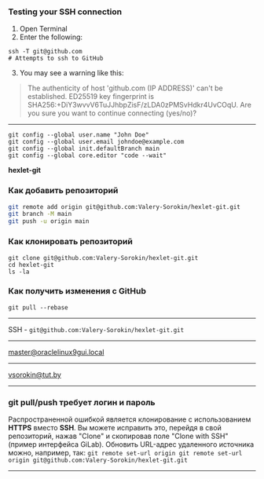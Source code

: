 ### Testing your SSH connection
1. Open Terminal
2. Enter the following:
```Shell
ssh -T git@github.com
# Attempts to ssh to GitHub
```
3. You may see a warning like this:
> The authenticity of host 'github.com (IP ADDRESS)' can't be established.
> ED25519 key fingerprint is SHA256:+DiY3wvvV6TuJJhbpZisF/zLDA0zPMSvHdkr4UvCOqU.
> Are you sure you want to continue connecting (yes/no)?
***
```Shell
git config --global user.name "John Doe"
git config --global user.email johndoe@example.com
git config --global init.defaultBranch main
git config --global core.editor "code --wait"
```
**hexlet-git**
### Как добавить репозиторий
```bash
git remote add origin git@github.com:Valery-Sorokin/hexlet-git.git
git branch -M main
git push -u origin main
```
### Как клонировать репозиторий
```
git clone git@github.com:Valery-Sorokin/hexlet-git.git
cd hexlet-git
ls -la
```
### Как получить изменения с GitHub
` git pull --rebase `
***

SSH - `git@github.com:Valery-Sorokin/hexlet-git.git`
***
<master@oraclelinux9gui.local>
***
<vsorokin@tut.by>
***
### git pull/push требует логин и пароль

Распространенной ошибкой является клонирование с использованием **HTTPS** вместо **SSH**. Вы можете исправить это, перейдя в свой репозиторий, нажав "Clone" и скопировав поле "Clone with SSH" (пример интерфейса GiLab).
Обновить URL-адрес удаленного источника можно, например, так:
`git remote set-url origin git remote set-url origin git@github.com:Valery-Sorokin/hexlet-git.git`
***

